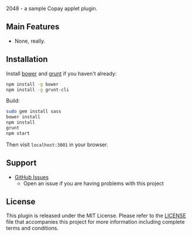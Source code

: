 
2048 - a sample Copay applet plugin.

## Main Features

- None, really.

## Installation

Install [bower](http://bower.io/) and [grunt](http://gruntjs.com/getting-started) if you haven't already:

```sh
npm install -g bower
npm install -g grunt-cli
```

Build:

```sh
sudo gem install sass
bower install
npm install
grunt
npm start
```

Then visit `localhost:3001` in your browser.

## Support

* [GitHub Issues](https://github.com/bitpay/copay/issues)
  * Open an issue if you are having problems with this project

## License

This plugin is released under the MIT License.  Please refer to the [LICENSE](https://github.com/bitpay/copay/blob/master/LICENSE) file that accompanies this project for more information including complete terms and conditions.
